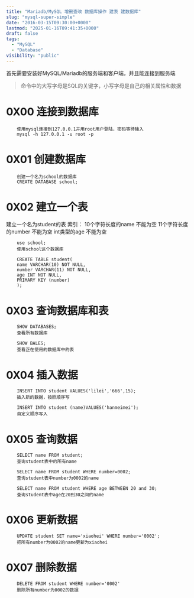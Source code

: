 ```yaml
---
title: "Mariadb/MySQL 增删查改 数据库操作 建表 建数据库"
slug: "mysql-super-simple"
date: "2016-03-15T09:30:00+0000"
lastmod: "2025-01-16T09:41:35+0000"
draft: false
tags:
  - "MySQL"
  - "Database"
visibility: "public"
---
```

首先需要安装好MySQL/Mariadb的服务端和客户端，并且能连接到服务端

> 命令中的大写字母是SQL的关键字，小写字母是自己的相关属性和数据

# 0X00 连接到数据库

```
    使用mysql连接到127.0.0.1并用root用户登陆，密码等待输入
    mysql -h 127.0.0.1 -u root -p
```

# 0X01 创建数据库

```
    创建一个名为school的数据库
    CREATE DATABASE school;
```

# 0X02 建立一个表

建立一个名为student的表
索引：
10个字符长度的name 不能为空
11个字符长度的number 不能为空
int类型的age 不能为空

```
    use school;
    使用school这个数据库

    CREATE TABLE student(
    name VARCHAR(10) NOT NULL,
    number VARCHAR(11) NOT NULL,
    age INT NOT NULL,
    PRIMARY KEY (number)
    );
```

# 0X03 查询数据库和表

```
    SHOW DATABASES;
    查看所有数据库

    SHOW BALES;
    查看正在使用的数据库中的表
```

# 0X04 插入数据

```
    INSERT INTO student VALUES('lilei','666',15);
    插入新的数据，按照顺序写

    INSERT INTO student (name)VALUES('hanmeimei');
    自定义顺序写入
```

# 0X05 查询数据

```
    SELECT name FROM student;
    查询student表中的所有name

    SELECT name FROM student WHERE number=0002;
    查询student表中number为0002的name

    SELECT name FROM student WHERE age BETWEEN 20 and 30;
    查询student表中age在20到30之间的name
```

# 0X06 更新数据

```
    UPDATE student SET name='xiaohei' WHERE number='0002';
    把所有number为0002的name更新为xiaohei
```

# 0X07 删除数据

```
    DELETE FROM student WHERE number='0002'
    删除所有number为0002的数据
```